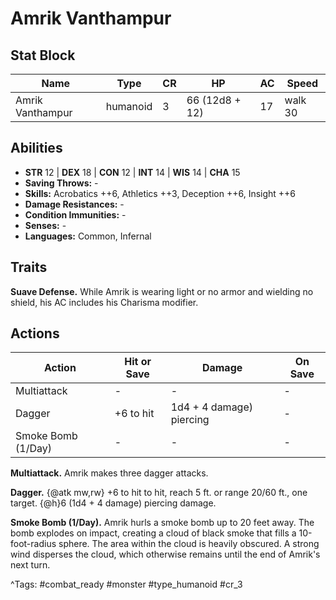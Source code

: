 # Amrik Vanthampur

## Stat Block

| Name | Type | CR | HP | AC | Speed |
|------|------|----|----|----|-------|
| Amrik Vanthampur | humanoid | 3 | 66 (12d8 + 12) | 17 | walk 30 |

## Abilities

- **STR** 12 | **DEX** 18 | **CON** 12 | **INT** 14 | **WIS** 14 | **CHA** 15
- **Saving Throws:** -  
- **Skills:** Acrobatics ++6, Athletics ++3, Deception ++6, Insight ++6  
- **Damage Resistances:** -  
- **Condition Immunities:** -  
- **Senses:** -  
- **Languages:** Common, Infernal

## Traits

**Suave Defense.** While Amrik is wearing light or no armor and wielding no shield, his AC includes his Charisma modifier.


## Actions

| Action | Hit or Save | Damage | On Save |
|--------|--------------|--------|----------|
| Multiattack | - | - | - |
| Dagger | +6 to hit | 1d4 + 4 damage) piercing | - |
| Smoke Bomb (1/Day) | - | - | - |

**Multiattack.** Amrik makes three dagger attacks.

**Dagger.** {@atk mw,rw} +6 to hit to hit, reach 5 ft. or range 20/60 ft., one target. {@h}6 (1d4 + 4 damage) piercing damage.

**Smoke Bomb (1/Day).** Amrik hurls a smoke bomb up to 20 feet away. The bomb explodes on impact, creating a cloud of black smoke that fills a 10-foot-radius sphere. The area within the cloud is heavily obscured. A strong wind disperses the cloud, which otherwise remains until the end of Amrik's next turn.


^Tags: #combat_ready #monster #type_humanoid #cr_3